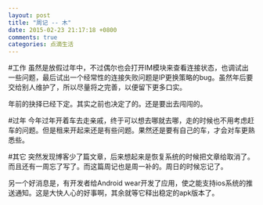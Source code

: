 ```yaml
---
layout: post
title: "周记 -- 木"
date: 2015-02-23 21:17:18 +0800
comments: true
categories: 点滴生活
---
```

#工作
虽然是放假过年中，不过偶尔也会打开IM模块来查看连接状态，也调试出一些问题，最后试出一个经常性的连接失败问题是IP更换策略的bug。虽然年后要交给别人维护了，所以尽量将之完善，以便留下更多口实。

年前的抉择已经下定。其实之前也决定了的。还是要出去闯闯的。

#过年
今年过年开着车去走亲戚，终于可以想去哪就去哪，走的时候也不用考虑赶车的问题。但是租来开起来还是有些问题。果然还是要有自己的车，才会对车更熟悉些。

#其它
突然发现博客少了篇文章，后来想起来是恢复系统的时候把文章给取消了。而且还有一周忘了写了。而这篇周记也是周一补的。周日的时候忘记了。

另一个好消息是，有开发者给Android wear开发了应用，使之能支持ios系统的推送通知。这是大快人心的好事啊，其余就等它释出稳定的apk版本了。
